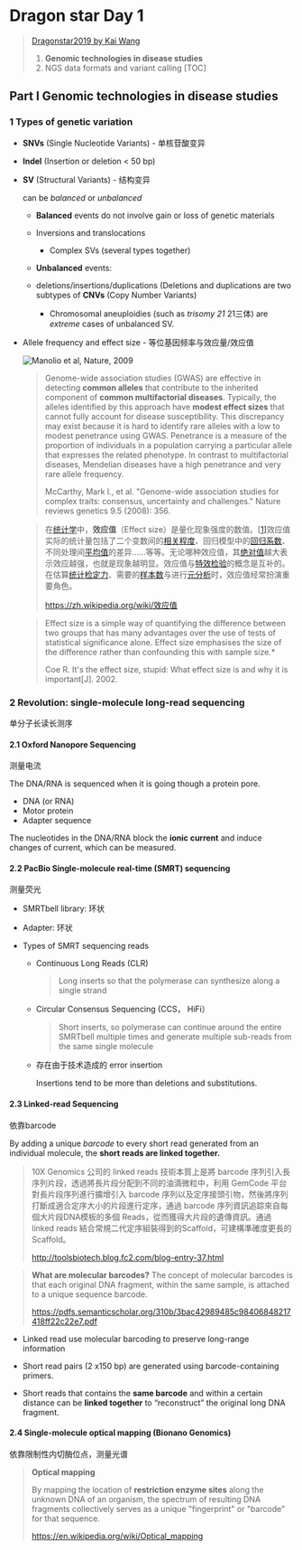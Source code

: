 # Dragon star Day 1

> [Dragonstar2019 by Kai Wang](https://links.jianshu.com/go?to=https%3A%2F%2Fgithub.com%2FWGLab%2Fdragonstar2019)
>
> 1. **Genomic technologies in disease studies**
> 2. NGS data formats and variant calling
[TOC]

## Part Ⅰ Genomic technologies in disease studies

### 1 Types of genetic variation

- **SNVs** (Single Nucleotide Variants) - 单核苷酸变异

- **Indel** (Insertion or deletion < 50 bp)

- **SV** (Structural Variants)  - 结构变异

  can be *balanced* or *unbalanced*
  
  - **Balanced** events do not involve gain or loss of genetic materials
  - Inversions and translocations
    - Complex SVs (several types together)
  
  - **Unbalanced** events:
  - deletions/insertions/duplications (Deletions and duplications are two subtypes of **CNVs** (Copy Number Variants)
    - Chromosomal aneuploidies (such as *trisomy 21* 21三体) are *extreme* cases of unbalanced SV.
  
- Allele frequency and effect size - 等位基因频率与效应量/效应值

    ![Manolio et al, Nature, 2009](https://s2.ax1x.com/2019/07/29/e8gcXq.png)
  
    > Genome-wide association studies (GWAS) are effective in detecting **common alleles** that contribute to the inherited component of **common multifactorial diseases**. Typically, the alleles identified by this approach have **modest effect sizes** that cannot fully account for disease susceptibility. This discrepancy may exist because it is hard to identify rare alleles with a low to modest penetrance using GWAS. Penetrance is a measure of the proportion of individuals in a population carrying a particular allele that expresses the related phenotype. In contrast to multifactorial diseases, Mendelian diseases have a high penetrance and very rare allele frequency.
    >
    > McCarthy, Mark I., et al. "Genome-wide association studies for complex traits: consensus, uncertainty and challenges." Nature reviews genetics 9.5 (2008): 356.
    
    > 在[统计学](https://zh.wikipedia.org/wiki/統計學)中，**效应值**（Effect size）是量化现象强度的数值。[[1\]](https://zh.wikipedia.org/wiki/效应值#cite_note-Kelley2012-1)效应值实际的统计量包括了二个变数间的[相关程度](https://zh.wikipedia.org/wiki/相關)、回归模型中的[回归系数](https://zh.wikipedia.org/wiki/線性回歸)、不同处理间[平均值](https://zh.wikipedia.org/wiki/平均值)的差异……等等。无论哪种效应值，其[绝对值](https://zh.wikipedia.org/wiki/絕對值)越大表示效应越强，也就是现象越明显。效应值与[特效检验](https://zh.wikipedia.org/wiki/假設檢定)的概念是互补的。在估算[统计检定力](https://zh.wikipedia.org/wiki/統計檢定力)、需要的[样本数](https://zh.wikipedia.org/w/index.php?title=樣本數&action=edit&redlink=1)与进行[元分析](https://zh.wikipedia.org/wiki/元分析)时，效应值经常扮演重要角色。
    >
    > https://zh.wikipedia.org/wiki/效应值
    
    > Effect size is a simple way of quantifying the difference between two groups that has many advantages over the use of tests of statistical significance alone. Effect size emphasises the size of the difference rather than confounding this with sample size.* 
    >
    > Coe R. It's the effect size, stupid: What effect size is and why it is important[J]. 2002.

### 2 Revolution: single-molecule long-read sequencing 

单分子长读长测序

#### 2.1 Oxford Nanopore Sequencing 

测量电流

The DNA/RNA is sequenced when it is going though a protein pore. 

- DNA (or RNA)
- Motor protein
- Adapter sequence

The nucleotides in the DNA/RNA block the **ionic current** and induce changes of current, which can be measured. 

#### 2.2 PacBio Single-molecule real-time (SMRT) sequencing

测量荧光

- SMRTbell library: 环状

- Adapter: 环状

- Types of SMRT sequencing reads

  - Continuous Long Reads (CLR)

    > Long inserts so that the polymerase can synthesize along a single strand

  - Circular Consensus Sequencing (CCS， HiFi）

    > Short inserts, so polymerase can continue around the entire SMRTbell multiple times and generate multiple sub-reads from the same single molecule

  - 存在由于技术造成的 error insertion
  
    Insertions tend to be more than deletions and substitutions.

#### 2.3 Linked-read Sequencing

依靠barcode

By adding a unique *barcode* to every short read generated from an individual molecule, the **short reads are linked together.**

> 10X Genomics 公司的 linked reads 技術本質上是將 barcode 序列引入長序列片段，透過將長片段分配到不同的油滴微粒中，利用 GemCode 平台對長片段序列進行擴增引入 barcode 序列以及定序接頭引物，然後將序列打斷成適合定序大小的片段進行定序，通過 barcode 序列資訊追踪來自每個大片段DNA模板的多個 Reads，從而獲得大片段的遺傳資訊。通過 linked reads 結合常規二代定序組裝得到的Scaffold，可建構準確度更長的Scaffold。
>
> http://toolsbiotech.blog.fc2.com/blog-entry-37.html

> **What are molecular barcodes?**
> The concept of molecular barcodes is that each original DNA fragment, within the same sample, is attached to a unique sequence barcode. 
>
> <https://pdfs.semanticscholar.org/310b/3bac42989485c98406848217418ff22c22e7.pdf>

- Linked read use molecular barcoding to preserve long-range information

- Short read pairs (2 x150 bp) are generated using barcode-containing primers.
- Short reads that contains the **same barcode** and within a certain distance can be **linked together** to “reconstruct” the original long DNA fragment.

#### 2.4 Single-molecule optical mapping (Bionano Genomics) 

依靠限制性内切酶位点，测量光谱

> **Optical mapping** 
>
> By mapping the location of **restriction enzyme sites** along the unknown DNA of an organism, the spectrum of resulting DNA fragments collectively serves as a unique "fingerprint" or "barcode" for that sequence. 
>
> <https://en.wikipedia.org/wiki/Optical_mapping>